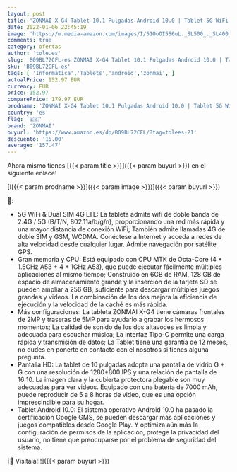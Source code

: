 ```yaml
---
layout: post
title: 'ZONMAI X-G4 Tablet 10.1 Pulgadas Android 10.0 | Tablet 5G WiFi 4G LTE 6GB RAM+128GB ROM TF 256GB  MTK Octa-Core Ultrar-Rápido | Dual SIM Bluetooth 7000mAh Google GMS Type-C GPS'
date: 2022-01-06 22:45:19
image: 'https://m.media-amazon.com/images/I/51OoOI5S6uL._SL500_._SL400_.jpg'
comments: true
category: ofertas
author: 'tole.es'
slug: 'B09BL72CFL-es ZONMAI X-G4 Tablet 10.1 Pulgadas Android 10.0 | Tablet 5G...'
sku: 'B09BL72CFL-es'
tags: [ 'Informática','Tablets','android','zonmai', ]
actualPrice: 152.97 EUR
currency: EUR
price: 152.97
comparePrice: 179.97 EUR
prodname: 'ZONMAI X-G4 Tablet 10.1 Pulgadas Android 10.0 | Tablet 5G WiFi 4G LTE 6GB RAM+128GB ROM TF 256GB  MTK Octa-Core Ultrar-Rápido | Dual SIM Bluetooth 7000mAh Google GMS Type-C GPS'
country: 'es'
flag: '🇪🇸'
brand: 'ZONMAI'
buyurl: 'https://www.amazon.es/dp/B09BL72CFL/?tag=tolees-21'
descuento: '15.00'
average: '157.47'
---
```


Ahora mismo tienes [{{< param title >}}]({{< param buyurl >}}) en el siguiente enlace!

[![{{< param prodname >}}]({{< param image >}})]({{< param buyurl >}})

🔎:

- 5G WiFi & Dual SIM 4G LTE: La tableta admite wifi de doble banda de 2.4G / 5G (B/T/N, 802.11a/b/g/n), proporcionando una red más rápida y una mayor distancia de conexión WiFi; También admite llamadas 4G de doble SIM y GSM, WCDMA. Conéctese a Internet y acceda a redes de alta velocidad desde cualquier lugar. Admite navegación por satélite GPS.
- Gran memoria y CPU: Está equipado con CPU MTK de Octa-Core (4 * 1.5GHz A53 + 4 * 1GHz A53), que puede ejecutar fácilmente múltiples aplicaciones al mismo tiempo; Construido en 6GB de RAM, 128 GB de espacio de almacenamiento grande y la inserción de la tarjeta SD se pueden ampliar a 256 GB, suficiente para descargar múltiples juegos grandes y videos. La combinación de los dos mejora la eficiencia de ejecución y la velocidad de la caché es más rápida.
- Más configuraciones: La tableta ZONMAI X-G4 tiene cámaras frontales de 2MP y traseras de 5MP para ayudarlo a grabar los hermosos momentos; La calidad de sonido de los dos altavoces es limpia y adecuada para escuchar música; La interfaz Tipo-C permite una carga rápida y transmisión de datos; La Tablet tiene una garantía de 12 meses, no dudes en ponerte en contacto con el nosotros si tienes alguna pregunta.
- Pantalla HD: La tablet de 10 pulgadas adopta una pantalla de vidrio G + G con una resolución de 1280*800 IPS y una relación de pantalla de 16:10. La imagen clara y la cubierta protectora plegable son muy adecuadas para ver videos. Equipado con una batería de 7000 mAh, puede reproducir de 5 a 8 horas de video, que es una opción imprescindible para su hogar.
- Tablet Android 10.0: El sistema operativo Android 10.0 ha pasado la certificación Google GMS, se pueden descargar más aplicaciones y juegos compatibles desde Google Play. Y optimiza aún más la configuración de permisos de la aplicación, protege la privacidad del usuario, no tiene que preocuparse por el problema de seguridad del sistema.

[🛒 Visítala!!!]({{< param buyurl >}})
